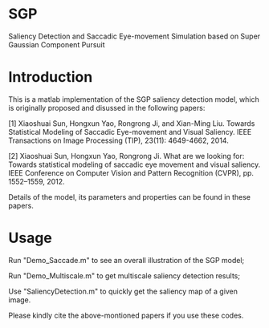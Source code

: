 # SGP
Saliency Detection and Saccadic Eye-movement Simulation based on Super Gaussian Component Pursuit

# Introduction

This is a matlab implementation of the SGP saliency detection model, which is originally proposed and disussed in the following papers:

[1]	Xiaoshuai Sun, Hongxun Yao, Rongrong Ji, and Xian-Ming Liu. Towards Statistical Modeling of Saccadic Eye-movement and Visual Saliency. IEEE Transactions on Image Processing (TIP), 23(11): 4649-4662, 2014.

[2]	Xiaoshuai Sun, Hongxun Yao, Rongrong Ji. What are we looking for: Towards statistical modeling of saccadic eye movement and visual saliency. IEEE Conference on Computer Vision and Pattern Recognition (CVPR), pp. 1552–1559, 2012. 

Details of the model, its parameters and properties can be found in these papers. 

# Usage

Run "Demo_Saccade.m" to see an overall illustration of the SGP model;

Run "Demo_Multiscale.m" to get multiscale saliency detection results;

Use "SaliencyDetection.m" to quickly get the saliency map of a given image.


Please kindly cite the above-montioned papers if you use these codes.

